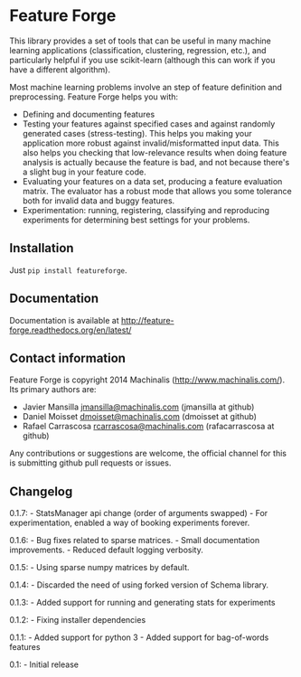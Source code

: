 Feature Forge
=============

This library provides a set of tools that can be useful in many machine
learning applications (classification, clustering, regression, etc.), and
particularly helpful if you use scikit-learn (although this can work if
you have a different algorithm).

Most machine learning problems involve an step of feature definition and
preprocessing. Feature Forge helps you with:

* Defining and documenting features
* Testing your features against specified cases and against randomly generated
  cases (stress-testing). This helps you making your application more robust
  against invalid/misformatted input data. This also helps you checking that
  low-relevance results when doing feature analysis is actually because the
  feature is bad, and not because there's a slight bug in your feature code.
* Evaluating your features on a data set, producing a feature evaluation
  matrix. The evaluator has a robust mode that allows you some tolerance both
  for invalid data and buggy features.
* Experimentation: running, registering, classifying and reproducing
  experiments for determining best settings for your problems.

Installation
------------

Just ``pip install featureforge``.

Documentation
-------------

Documentation is available at http://feature-forge.readthedocs.org/en/latest/

Contact information
-------------------

Feature Forge is copyright 2014 Machinalis (http://www.machinalis.com/). Its primary
authors are:

* Javier Mansilla <jmansilla@machinalis.com> (jmansilla at github)
* Daniel Moisset <dmoisset@machinalis.com> (dmoisset at github)
* Rafael Carrascosa <rcarrascosa@machinalis.com> (rafacarrascosa at github)

Any contributions or suggestions are welcome, the official channel for this is
submitting github pull requests or issues.

Changelog
---------
0.1.7:
    - StatsManager api change (order of arguments swapped)
    - For experimentation, enabled a way of booking experiments forever.

0.1.6:
    - Bug fixes related to sparse matrices.
    - Small documentation improvements.
    - Reduced default logging verbosity.

0.1.5:
    - Using sparse numpy matrices by default.

0.1.4:
    - Discarded the need of using forked version of Schema library.

0.1.3:
    - Added support for running and generating stats for experiments

0.1.2:
    - Fixing installer dependencies

0.1.1:
    - Added support for python 3
    - Added support for bag-of-words features

0.1:
    - Initial release
